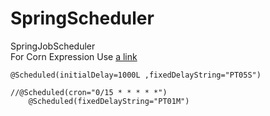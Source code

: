 # SpringScheduler
SpringJobScheduler <br/>
For Corn Expression Use [a link](https://crontab.guru/)
```
@Scheduled(initialDelay=1000L ,fixedDelayString="PT05S")

//@Scheduled(cron="0/15 * * * * *")
	@Scheduled(fixedDelayString="PT01M")
```
